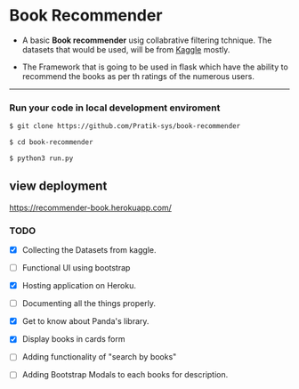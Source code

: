 # Book Recommender 

- A basic **Book recommender** usig collabrative filtering tchnique. The datasets that would be used, will be from [Kaggle](https://www.kaggle.com/datasets) mostly.

- The Framework that is going to be used in flask which have the ability to recommend the books as per th ratings of the numerous users.


---


### Run your code in local development enviroment

```bash 
$ git clone https://github.com/Pratik-sys/book-recommender
```
```bash
$ cd book-recommender
```

```bash
$ python3 run.py 
```

## view  deployment

https://recommender-book.herokuapp.com/


### TODO

- [x] Collecting the Datasets from kaggle.
- [ ] Functional UI using bootstrap 
- [x] Hosting application on Heroku.
- [ ] Documenting all the things properly.
- [x] Get to know about Panda's library.
- [x] Display books in cards form 
- [ ] Adding functionality of "search by books"
- [ ] Adding Bootstrap Modals to each books for description.

